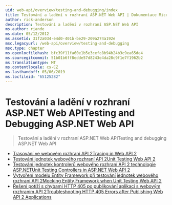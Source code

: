 ```yaml
---
uid: web-api/overview/testing-and-debugging/index
title: Testování a ladění v rozhraní ASP.NET Web API | Dokumentace Microsoftu
author: rick-anderson
description: Testování a ladění v rozhraní ASP.NET Web API
ms.author: riande
ms.date: 05/12/2012
ms.assetid: 31f2a034-e4d0-401b-be29-209a274a192e
msc.legacyurl: /web-api/overview/testing-and-debugging
msc.type: chapter
ms.openlocfilehash: bfc39f11fa60e1b5e3cefc8b94b24b3c9ea65de4
ms.sourcegitcommit: 51b01b6ff8edde57d8243e4da28c9f1e7f1962b2
ms.translationtype: MT
ms.contentlocale: cs-CZ
ms.lasthandoff: 05/06/2019
ms.locfileid: "65125282"
---
```

# <a name="testing-and-debugging-aspnet-web-api"></a><span data-ttu-id="a3ea0-103">Testování a ladění v rozhraní ASP.NET Web API</span><span class="sxs-lookup"><span data-stu-id="a3ea0-103">Testing and Debugging ASP.NET Web API</span></span>

> <span data-ttu-id="a3ea0-104">Testování a ladění v rozhraní ASP.NET Web API</span><span class="sxs-lookup"><span data-stu-id="a3ea0-104">Testing and debugging ASP.NET Web API</span></span>

- [<span data-ttu-id="a3ea0-105">Trasování ve webovém rozhraní API 2</span><span class="sxs-lookup"><span data-stu-id="a3ea0-105">Tracing in Web API 2</span></span>](tracing-in-aspnet-web-api.md)
- [<span data-ttu-id="a3ea0-106">Testování jednotek webového rozhraní API 2</span><span class="sxs-lookup"><span data-stu-id="a3ea0-106">Unit Testing Web API 2</span></span>](unit-testing-with-aspnet-web-api.md)
- [<span data-ttu-id="a3ea0-107">Testování jednotek kontrolerů webového rozhraní API 2 technologie ASP.NET</span><span class="sxs-lookup"><span data-stu-id="a3ea0-107">Unit Testing Controllers in ASP.NET Web API 2</span></span>](unit-testing-controllers-in-web-api.md)
- [<span data-ttu-id="a3ea0-108">Vytvoření modelu Entity Framework při testování jednotek webového rozhraní API 2</span><span class="sxs-lookup"><span data-stu-id="a3ea0-108">Mocking Entity Framework when Unit Testing Web API 2</span></span>](mocking-entity-framework-when-unit-testing-aspnet-web-api-2.md)
- [<span data-ttu-id="a3ea0-109">Řešení potíží s chybami HTTP 405 po publikování aplikací s webovým rozhraním API 2</span><span class="sxs-lookup"><span data-stu-id="a3ea0-109">Troubleshooting HTTP 405 Errors after Publishing Web API 2 Applications</span></span>](troubleshooting-http-405-errors-after-publishing-web-api-applications.md)
